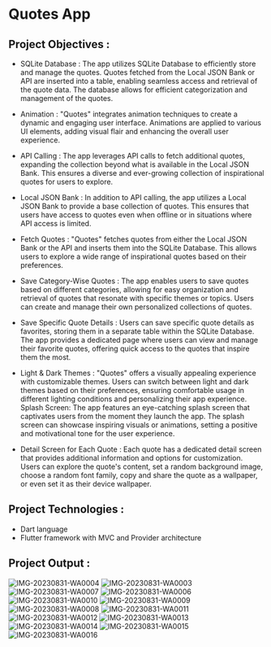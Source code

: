 # Quotes App

## Project Objectives :
- SQLite Database : The app utilizes SQLite Database to efficiently store and manage the quotes.
Quotes fetched from the Local JSON Bank or API are inserted into a table, enabling seamless
access and retrieval of the quote data. The database allows for efficient categorization and
management of the quotes.

- Animation : "Quotes" integrates animation techniques to create a dynamic and engaging user
interface. Animations are applied to various UI elements, adding visual flair and enhancing the
overall user experience.

- API Calling : The app leverages API calls to fetch additional quotes, expanding the collection
beyond what is available in the Local JSON Bank. This ensures a diverse and ever-growing
collection of inspirational quotes for users to explore.

- Local JSON Bank : In addition to API calling, the app utilizes a Local JSON Bank to provide a
base collection of quotes. This ensures that users have access to quotes even when offline or in
situations where API access is limited.

- Fetch Quotes : "Quotes" fetches quotes from either the Local JSON Bank or the API and inserts
them into the SQLite Database. This allows users to explore a wide range of inspirational quotes
based on their preferences.

- Save Category-Wise Quotes : The app enables users to save quotes based on different
categories, allowing for easy organization and retrieval of quotes that resonate with specific
themes or topics. Users can create and manage their own personalized collections of quotes.

- Save Specific Quote Details : Users can save specific quote details as favorites, storing them in a
separate table within the SQLite Database. The app provides a dedicated page where users can
view and manage their favorite quotes, offering quick access to the quotes that inspire them the
most.

- Light & Dark Themes : "Quotes" offers a visually appealing experience with customizable
themes. Users can switch between light and dark themes based on their preferences, ensuring
comfortable usage in different lighting conditions and personalizing their app experience.
Splash Screen: The app features an eye-catching splash screen that captivates users from the
moment they launch the app. The splash screen can showcase inspiring visuals or animations,
setting a positive and motivational tone for the user experience.

- Detail Screen for Each Quote : Each quote has a dedicated detail screen that provides additional
information and options for customization. Users can explore the quote's content, set a random
background image, choose a random font family, copy and share the quote as a wallpaper, or
even set it as their device wallpaper.

## Project Technologies :
- Dart language
- Flutter framework with MVC and Provider architecture

## Project Output :

![IMG-20230831-WA0004](https://github.com/amisharamani/quotes_app_flutter_database/assets/130687844/074c2c60-8b66-40ac-9505-c8e96fd83e83)
![IMG-20230831-WA0003](https://github.com/amisharamani/quotes_app_flutter_database/assets/130687844/1633ff0d-2eb3-4070-802d-d0ac4d6f0f7e)
![IMG-20230831-WA0007](https://github.com/amisharamani/quotes_app_flutter_database/assets/130687844/5765a716-5d26-4d7e-9004-5108ab353b75)
![IMG-20230831-WA0006](https://github.com/amisharamani/quotes_app_flutter_database/assets/130687844/24e8d78b-3fe8-41a3-8729-3ec173bd5a87)
![IMG-20230831-WA0010](https://github.com/amisharamani/quotes_app_flutter_database/assets/130687844/7f385341-8161-4522-90d0-a30dea7df7a1)
![IMG-20230831-WA0009](https://github.com/amisharamani/quotes_app_flutter_database/assets/130687844/bc316dfc-304d-4c4f-9876-927a46e12605)
![IMG-20230831-WA0008](https://github.com/amisharamani/quotes_app_flutter_database/assets/130687844/59692102-6063-463b-b3f4-6fdbd529546d)
![IMG-20230831-WA0011](https://github.com/amisharamani/quotes_app_flutter_database/assets/130687844/2bda491d-f3ad-4314-8d9c-ef78093aa026)
![IMG-20230831-WA0012](https://github.com/amisharamani/quotes_app_flutter_database/assets/130687844/ce94c421-afe1-4f05-9ce2-fd0f7d7d4f56)
![IMG-20230831-WA0013](https://github.com/amisharamani/quotes_app_flutter_database/assets/130687844/603d3c23-1577-43df-a654-cf3eb3c9cba7)
![IMG-20230831-WA0014](https://github.com/amisharamani/quotes_app_flutter_database/assets/130687844/a7fdd916-0454-478c-8936-c3bcf85a5d01)
![IMG-20230831-WA0015](https://github.com/amisharamani/quotes_app_flutter_database/assets/130687844/293aec26-57d0-479a-9fa3-c02b1691b943)
![IMG-20230831-WA0016](https://github.com/amisharamani/quotes_app_flutter_database/assets/130687844/aa53b4b7-cce7-4396-af12-32ca9c7bbe95)

